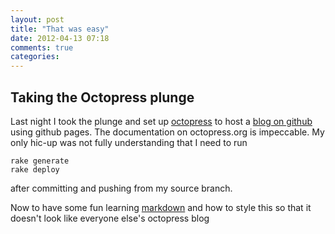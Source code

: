 ```yaml
---
layout: post
title: "That was easy"
date: 2012-04-13 07:18
comments: true
categories:
---
```

Taking the Octopress plunge
-------------

Last night I took the plunge and set up [octopress](http://octopress.org/) to host a [blog on github](http://bforrest.github.com) using github pages. The documentation on octopress.org is impeccable. My only hic-up was not fully understanding that I need to run 
```
rake generate
rake deploy
```
after committing and pushing from my source branch.

Now to have some fun learning [markdown](http://daringfireball.net/projects/markdown/) and how to style this so that it doesn't look like everyone else's octopress blog

